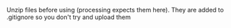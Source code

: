 Unzip files before using (processing expects them here). They are added to
.gitignore so you don't try and upload them
